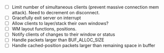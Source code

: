 - [ ] Limit number of simultaneous clients (prevent massive connection mem attack). Need to decrement on disconnect.
- [ ] Gracefully exit server on interrupt
- [ ] Allow clients to layer/stack their own windows?
- [ ] WM layout functions, positions.
- [ ] Notify clients of changes to their window or status
- [ ] Handle packets larger than BUF_ALLOC_SIZE
- [ ] Handle cached-position packets larger than remaining space in buffer